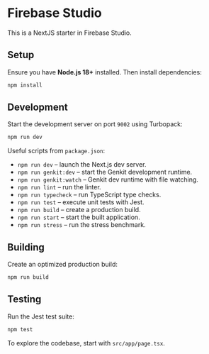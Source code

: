 # Firebase Studio

This is a NextJS starter in Firebase Studio.

## Setup

Ensure you have **Node.js 18+** installed. Then install dependencies:

```bash
npm install
```

## Development

Start the development server on port `9002` using Turbopack:

```bash
npm run dev
```

Useful scripts from `package.json`:

- `npm run dev` – launch the Next.js dev server.
- `npm run genkit:dev` – start the Genkit development runtime.
- `npm run genkit:watch` – Genkit dev runtime with file watching.
- `npm run lint` – run the linter.
- `npm run typecheck` – run TypeScript type checks.
- `npm run test` – execute unit tests with Jest.
- `npm run build` – create a production build.
- `npm run start` – start the built application.
- `npm run stress` – run the stress benchmark.

## Building

Create an optimized production build:

```bash
npm run build
```

## Testing

Run the Jest test suite:

```bash
npm test
```

To explore the codebase, start with `src/app/page.tsx`.
